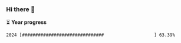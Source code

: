 ### Hi there :wave:

:hourglass_flowing_sand: **Year progress**

```txt
2024 [###############################                   ] 63.39%
```
